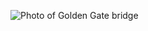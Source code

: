 ![Photo of Golden Gate bridge](https://user-images.githubusercontent.com/99749686/177208159-8dfd0a36-3b04-4cfd-a8cb-cafaf12404c9.jpg)
